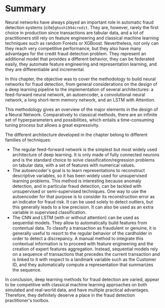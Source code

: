 # Summary

Neural networks have always played an important role in automatic fraud detection systems {cite}`ghosh1994credit`. They are, however, rarely the first choice in production since transactions are tabular data, and a lot of practitioners still rely on feature engineering and classical machine learning techniques such as random Forests or XGBoost. Nevertheless, not only can they reach very competitive performance, but they also have many advantages for the credit fraud detection problem. They represent an additional model that provides a different behavior, they can be federated easily, they automate feature engineering and representation learning, and they are differentiable and incremental.

In this chapter, the objective was to cover the methodology to build neural networks for fraud detection, from general considerations on the design of a deep learning pipeline to the implementation of several architectures: a feed-forward neural network, an autoencoder, a convolutional neural network, a long short-term memory network, and an LSTM with Attention.

This methodology gives an overview of the major elements in the design of a Neural Network. Comparatively to classical methods, there are an infinite set of hyperparameters and possibilities, which entails a time-consuming tuning process but allows a great expressivity. 

The different architecture developed in the chapter belong to different families of techniques:

* The regular feed-forward network is the simplest but most widely used architecture of deep learning. It is only made of fully connected neurons and is the standard choice to solve classification/regression problems on tabular data, with a set of features with numerical values. 
* The autoencoder's goal is to learn representations to reconstruct descriptive variables, so it has been widely used for unsupervised learning problems. This method is interesting because anomaly detection, and in particular fraud detection, can be tackled with unsupervised or semi-supervised techniques. One way to use the autoencoder for that purpose is to consider its reconstruction error as an indicator for fraud risk. It can be used solely to detect outliers, but this generally leads to a low precision. It can also be used as an extra variable in supervised classification.
* The CNN and LSTM (with or without attention) can be used as sequential models. They allow to automatically build features from contextual data. To classify a transaction as fraudulent or genuine, it is generally useful to resort to the regular behavior of the cardholder in order to detect a discrepancy. A manual method to integrate this contextual information is to proceed with feature engineering and the creation of expert features aggregation. Instead, sequential models rely on a sequence of transactions that precedes the current transaction and is linked to it with respect to a landmark variable such as the Customer ID, and they automatically compute a representation that summarizes the sequence.

In conclusion, deep learning methods for fraud detection are varied, appear to be competitive with classical machine learning approaches on both simulated and real-world data, and have multiple practical advantages. Therefore, they definitely deserve a place in the fraud detection practitioner's toolbox.
